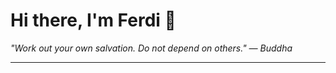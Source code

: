 <h1>Hi there, I'm Ferdi 👋</h1>

<p><em>
  "Work out your own salvation. Do not depend on others." — Buddha
</em></p>

---
